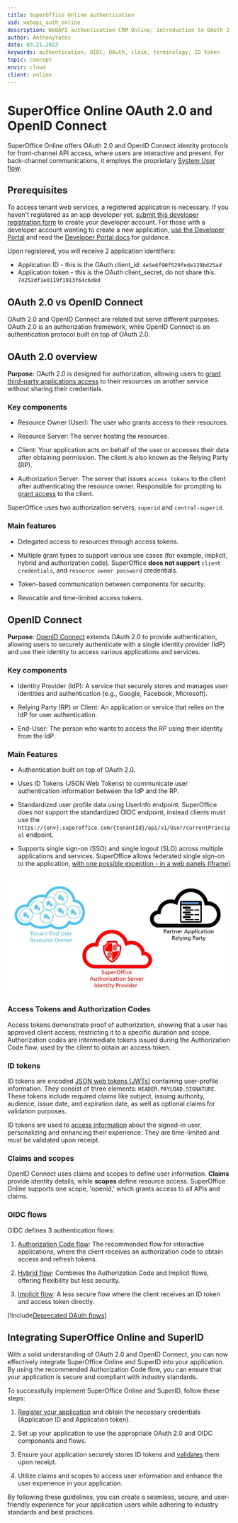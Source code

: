 ```yaml
---
title: SuperOffice Online authentication
uid: webapi_auth_online
description: WebAPI authentication CRM Online; introduction to OAuth 2.0 and OpenID Connect
author: AnthonyYates
date: 03.21.2023
keywords: authentication, OIDC, OAuth, claim, terminology, ID token
topic: concept
envir: cloud
client: online
---
```


# SuperOffice Online OAuth 2.0 and OpenID Connect

SuperOffice Online offers OAuth 2.0 and OpenID Connect identity protocols for front-channel API access, where users are interactive and present. For back-channel communications, it employs the proprietary [System User flow][2].

## Prerequisites

To access tenant web services, a registered application is necessary. If you haven't registered as an app developer yet, [submit this developer registration form][3] to create your developer account. For those with a developer account wanting to create a new application, [use the Developer Portal][1] and read the [Developer Portal docs][12] for guidance.

Upon registered, you will receive 2 application identifiers:

* Application ID - this is the OAuth client_id: `4e5e6f90f529fede129bd25ad`
* Application token - this is the OAuth client_secret, do not share this. `74252df1e0119f1913f64c6d8d`

## OAuth 2.0 vs OpenID Connect

OAuth 2.0 and OpenID Connect are related but serve different purposes. OAuth 2.0 is an authorization framework, while OpenID Connect is an authentication protocol built on top of OAuth 2.0.

## <a name="oauth"></a>OAuth 2.0 overview

**Purpose**: OAuth 2.0 is designed for authorization, allowing users to [grant third-party applications access][5] to their resources on another service without sharing their credentials.

### Key components

* Resource Owner (User): The user who grants access to their resources.

* Resource Server: The server hosting the resources.

* Client: Your application acts on behalf of the user or accesses their data after obtaining permission. The client is also known as the Relying Party (RP).

* Authorization Server: The server that issues `access tokens` to the client after authenticating the resource owner. Responsible for prompting to [grant access][5] to the client.

SuperOffice uses two authorization servers, `superid` and `central-superid`.

### Main features

* Delegated access to resources through access tokens.

* Multiple grant types to support various use cases (for example, implicit, hybrid and authorization code). SuperOffice **does not support** `client credentials`, and `resource owner password` credentials.

* Token-based communication between components for security.

* Revocable and time-limited access tokens.

## <a name="oidc"></a>OpenID Connect

**Purpose**: [OpenID Connect][7] extends OAuth 2.0 to provide authentication, allowing users to securely authenticate with a single identity provider (IdP) and use their identity to access various applications and services.

### Key components

* Identity Provider (IdP): A service that securely stores and manages user identities and authentication (e.g., Google, Facebook, Microsoft).

* Relying Party (RP) or Client: An application or service that relies on the IdP for user authentication.

* End-User: The person who wants to access the RP using their identity from the IdP.

### Main Features

* Authentication built on top of OAuth 2.0.

* Uses ID Tokens (JSON Web Tokens) to communicate user authentication information between the IdP and the RP.

* Standardized user profile data using UserInfo endpoint. SuperOffice does not support the standardized OIDC endpoint, instead clients must use the `https://{env}.superoffice.com/{tenantId}/api/v1/User/currentPrincipal` endpoint.

* Supports single sign-on (SSO) and single logout (SLO) across multiple applications and services. SuperOffice allows federated single sign-on to the application, [with one possible exception - in a web panels (iframe)][6]

![OpenID Connect][img3]

### Access Tokens and Authorization Codes

Access tokens demonstrate proof of authorization, showing that a user has approved client access, restricting it to a specific duration and scope. Authorization codes are intermediate tokens issued during the Authorization Code flow, used by the client to obtain an access token.

### ID tokens

ID tokens are encoded [JSON web tokens (JWTs)][8] containing user-profile information. They consist of three elements: `HEADER.PAYLOAD.SIGNATURE`. These tokens include required claims like subject, issuing authority, audience, issue date, and expiration date, as well as optional claims for validation purposes.

ID tokens are used to [access information][4] about the signed-in user, personalizing and enhancing their experience. They are time-limited and must be validated upon receipt.

### Claims and scopes

OpenID Connect uses claims and scopes to define user information. **Claims** provide identity details, while **scopes** define resource access. SuperOffice Online supports one scope, 'openid,' which grants access to all APIs and claims.

### OIDC flows

OIDC defines 3 authentication flows:

1. [Authorization Code flow][9]: The recommended flow for interactive applications, where the client receives an authorization code to obtain access and refresh tokens.

2. [Hybrid flow][11]: Combines the Authorization Code and Implicit flows, offering flexibility but less security.

3. [Implicit flow][10]: A less secure flow where the client receives an ID token and access token directly.

[!include[Deprecated OAuth flows](includes/implicit-hybrid-deprecated.md)]

## Integrating SuperOffice Online and SuperID

With a solid understanding of OAuth 2.0 and OpenID Connect, you can now effectively integrate SuperOffice Online and SuperID into your application. By using the recommended Authorization Code flow, you can ensure that your application is secure and compliant with industry standards.

To successfully implement SuperOffice Online and SuperID, follow these steps:

1. [Register your application][3] and obtain the necessary credentials (Application ID and Application token).

2. Set up your application to use the appropriate OAuth 2.0 and OIDC components and flows.

3. Ensure your application securely stores ID tokens and [validates][8] them upon receipt.

4. Utilize claims and scopes to access user information and enhance the user experience in your application.

By following these guidelines, you can create a seamless, secure, and user-friendly experience for your application users while adhering to industry standards and best practices.

<!-- Referenced links -->
[1]: https://dev.superoffice.com
[2]: ./auth-application/index.md
[3]: ../../../developer-portal/create-app/index.md
[4]: https://jwt.io/
[5]: ../../../developer-portal/provisioning/get-consent.md
[6]: troubleshooting/iframe-idp-auth.md
[7]: api.md
[8]: validate-security-tokens.md
[9]: sign-in-user/auth-code-flow.md
[10]: sign-in-user/implicit-flow.md
[11]: sign-in-user/hybrid-flow.md
[12]: ../../../developer-portal/index.yml

<!-- Referenced images -->
[img3]: media/keyplayers.jpg
